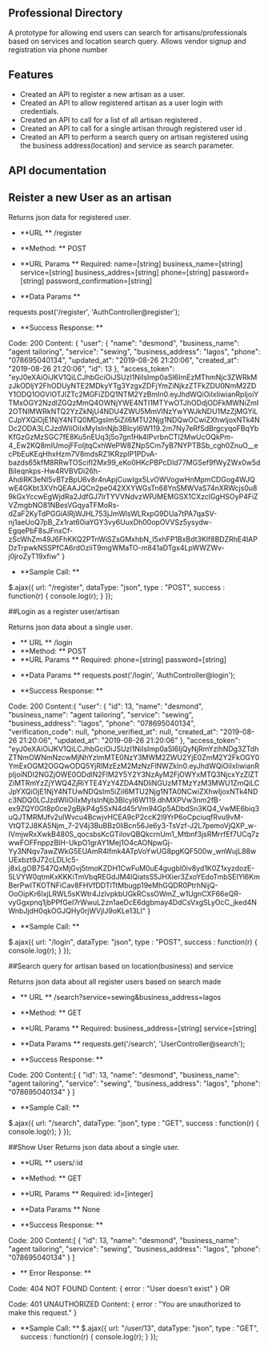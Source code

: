 ## Professional Directory

A prototype for allowing end users can search for artisans/professionals based on services and location search query. Allows vendor signup and registration via phone number

## Features

-   Created an API to register a new artisan as a user.
-   Created an API to allow registered artisan as a user login with credentials.
-   Created an API to call for a list of all artisan registered .
-   Created an API to call for a single artisan through registered user id .
-   Created an API to perform a search query on artisan registered using the business address(location) and service as search parameter.

## API documentation

## Reister a new User as an artisan

Returns json data for registered user.

-   **URL **
    /register
-   **Method: **
    POST
-   **URL Params **
    Required:
    name=[string]
    business_name=[string]
    service=[string]
    business_addres=[string]
    phone=[string]
    password=[string]
    password_confirmation=[string]

-   **Data Params **

requests.post('/register', 'AuthController@register');

-   **Success Response: **

Code: 200
Content: {
"user": {
"name": "desmond",
"business_name": "agent tailoring",
"service": "sewing",
"business_address": "lagos",
"phone": "078695040134",
"updated_at": "2019-08-26 21:20:06",
"created_at": "2019-08-26 21:20:06",
"id": 13
},
"access_token": "eyJ0eXAiOiJKV1QiLCJhbGciOiJSUzI1NiIsImp0aSI6ImEzMThmNjc3ZWRkMzJkODljY2FhODUyNTE2MDkyYTg3YzgxZDFjYmZiNjkzZTFkZDU0NmM2ZDY1ODQ1OGVlOTJlZTc2MGFiZDQ1NTM2YzBmIn0.eyJhdWQiOiIxIiwianRpIjoiYTMxOGY2NzdlZGQzMmQ4OWNjYWE4NTI1MTYwOTJhODdjODFkMWNiZmI2OTNlMWRkNTQ2YzZkNjU4NDU4ZWU5MmVlNzYwYWJkNDU1MzZjMGYiLCJpYXQiOjE1NjY4NTQ0MDgsIm5iZiI6MTU2Njg1NDQwOCwiZXhwIjoxNTk4NDc2ODA3LCJzdWIiOiIxMyIsInNjb3BlcyI6W119.2m7Ny7eRfSdBrgcyqoFBqYbKfGzGzMzSGC7fE8Ku5nEUq3j5o7gn1Hk4IPvrbnCTI2MwUcOQkPm-4_Ew2KQ8mIUmojFFoIjtqCxhWePW8ZNpSCm7yB7NYPTBSb_cgh0ZnuO\_\_ecPbEuKEqHhxHzm7V8mdsRZ1KRzpIP1PDvA-bazds65kfM8RRwTOScifI2Mx99_eKo0HKcPBPcDId77MGSef9fWyZWx0w5dBiIeqnkps-Hw4RVBVDi26h-AhdiRK3eNI5vBTzBpU6v8r4nApjCuwIgx5LvOWVogwHnMpmCDGog4WJQwE4GKbt3XVhQEAAJQCn2pe042XXYWGsTn68YnSMWVaS74nXRWcjs0u89kGxYccwEgWjdRa2JdfGJ7IrTYVVNdvzWPJMEMGSX1CXzclGgHSOyP4FiZVZmgbNO81NBesVGqyaTFMoRs-dZaF2KyTdPGGiAlRjWJHL753jJmWlsWLRxpG9DUa7tPA7qaSV-nj1aeUoQ7pB_Zx1rat60iaYGY3vy6UuxDh00opOVVSz5ysydw-EgqePbF8sJFnxCf-zScWhZm49J6FhKKQ2PTnWiSZsGMxhbN_l5xhFP1BxBdt3Klf8BDZRhE4IAPDzTrpwkNSSPfCA6rdOzliT9mgWMaTO-m841aDTgx4LpWWZWv-j0jroZyT19xfiw"
}

-   **Sample Call: **

\$.ajax({
url: "/register",
dataType: "json",
type : "POST",
success : function(r) {
console.log(r);
}
});

##Login as a register user/artisan

Returns json data about a single user.

-   ** URL **
    /login
-   **Method: **
    POST
-   **URL Params **
    Required:
    phone=[string]
    password=[string]

*   **Data Params **
    requests.post('/login', 'AuthController@login');

*   **Success Response: **

Code: 200
Content:{
"user": {
"id": 13,
"name": "desmond",
"business_name": "agent tailoring",
"service": "sewing",
"business_address": "lagos",
"phone": "078695040134",
"verification_code": null,
"phone_verified_at": null,
"created_at": "2019-08-26 21:20:06",
"updated_at": "2019-08-26 21:20:06"
},
"access_token": "eyJ0eXAiOiJKV1QiLCJhbGciOiJSUzI1NiIsImp0aSI6IjQyNjRmYzlhNDg3ZTdhZTNmOWNmNzcwMjNhYzlmMTE0NzY3MWM2ZWU2YjE0ZmM2Y2FkOGY0YmExOGM2OGQwODQ5YjRlMzEzM2MzNzFlNWZkIn0.eyJhdWQiOiIxIiwianRpIjoiNDI2NGZjOWE0ODdlN2FlM2Y5Y2Y3NzAyM2FjOWYxMTQ3NjcxYzZlZTZiMTRmYzZjYWQ4ZjRiYTE4YzY4ZDA4NDliNGUzMTMzYzM3MWU1ZmQiLCJpYXQiOjE1NjY4NTUwNDQsIm5iZiI6MTU2Njg1NTA0NCwiZXhwIjoxNTk4NDc3NDQ0LCJzdWIiOiIxMyIsInNjb3BlcyI6W119.dhMXPVw3nm2fB-ex9ZQY0Gt8p0ce2gBjkP4g5SxN4d45rVm94Gp5ADbdSn3KQ4_VwME6biq3uQJTMRMJfv2uIWvcu4BcwjvHCEA9cP2ccK2l9YrP6oCpciuqfRvu9vM-VtQT2J8KA5Njm_7-2V4j3BuBBz0liBcn56Je6y3-TsVzf-J2L7pemoVjQXP_w-IVmjwRxXwkB480S_qocsbsKcGTilovQBQkcrnUm1_Mtbnf3jsRMrrfEf7UCq7zwwFOFFnppzBIH-UkpO1grAY1Mej1O4cAONpwGj-Yy3NNqv7awZWkG5EUAmR4lfmk4ATpVoYwUG8pgKQF500w_wnWujL88wUExbzt9J72cLDLIc5-j8xLgOB7S47QxMjGvj5tmoKZDH1CwFuM0uE4gugbI0iv8yd1K0Z1xyzdozE-5LVYW0qtmKxKKKiTmVbqREGdJM4IQiatsS5JHXier3ZxoYEdoTmbSEIYl6KmBerPwITKOTNFiCav8FHVfDDTlTtMbugp19eMhGQDR0PtrhNijQ-OoOipKr6IxjLRWL5sKWtr4JzlvpkbUGkRCssOWmZ_w1UgnCXF66eQR-vyGgxpnq1jbPPfGeI7rWwuL2zn1aeDcE6dgbmay4DdCsVxgSLyOcC_jked4NWnbJjdH0qkOGJQHy0rjWVjlJ9oKLe13LI"
}

-   **Sample Call: **

\$.ajax({
url: "/login",
dataType: "json",
type : "POST",
success : function(r) {
console.log(r);
}
});

##Search query for artisan based on location(business) and service

Returns json data about all register users based on search made

-   ** URL **
    /search?service=sewing&business_address=lagos
-   **Method: **
    GET
-   **URL Params **
    Required:
    business_address=[string]
    service=[string]

-   **Data Params **
    requests.get('/search', 'UserController@search');

*   **Success Response: **

Code: 200
Content:[
{
"id": 13,
"name": "desmond",
"business_name": "agent tailoring",
"service": "sewing",
"business_address": "lagos",
"phone": "078695040134"
}
]

-   **Sample Call: **

\$.ajax({
url: "/search",
dataType: "json",
type : "GET",
success : function(r) {
console.log(r);
}
});

##Show User
Returns json data about a single user.

-   **URL **
    users/:id
-   **Method: **
    GET
-   **URL Params **
    Required:
    id=[integer]

-   **Data Params **
    None

-   **Success Response: **

Code: 200
Content:[
{
"id": 13,
"name": "desmond",
"business_name": "agent tailoring",
"service": "sewing",
"business_address": "lagos",
"phone": "078695040134"
}
]

-   ** Error Response: **

Code: 404 NOT FOUND
Content: { error : "User doesn't exist" }
OR

Code: 401 UNAUTHORIZED
Content: { error : "You are unauthorized to make this request." }

-   **Sample Call: **
    \$.ajax({
    url: "/user/13",
    dataType: "json",
    type : "GET",
    success : function(r) {
    console.log(r);
    }
    });
